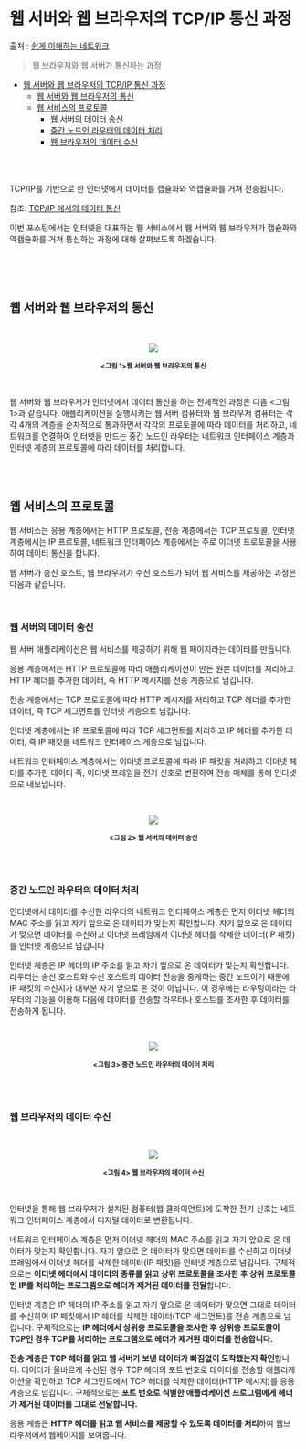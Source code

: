 # 웹 서버와 웹 브라우저의 TCP/IP 통신 과정

출처 : [쉽게 이해하는 네트워크](https://better-together.tistory.com/93?category=887984)

> 웹 브라우저와 웹 서버가 통신하는 과정


- [웹 서버와 웹 브라우저의 TCP/IP 통신 과정](#웹-서버와-웹-브라우저의-tcpip-통신-과정)
  - [웹 서버와 웹 브라우저의 통신](#웹-서버와-웹-브라우저의-통신)
  - [웹 서비스의 프로토콜](#웹-서비스의-프로토콜)
    - [웹 서버의 데이터 송신](#웹-서버의-데이터-송신)
    - [중간 노드인 라우터의 데이터 처리](#중간-노드인-라우터의-데이터-처리)
    - [웹 브라우저의 데이터 수신](#웹-브라우저의-데이터-수신)



<br/><br/> 

TCP/IP를 기반으로 한 인터넷에서 데이터를 캡슐화와 역캡슐화를 거쳐 전송됩니다. 

참조: [TCP/IP 에서의 데이터 통신](인터넷의TCPIP데이터전송과정.md)

이번 포스팅에서는 인터넷을 대표하는 웹 서비스에서 웹 서버와 웹 브라우저가 캡슐화와 역캡슐화를 거쳐 통신하는 과정에 대해 살펴보도록 하겠습니다.

 
<br/><br/><br/>

## 웹 서버와 웹 브라우저의 통신 

<br/><p align = "center">
<img src = "https://img1.daumcdn.net/thumb/R1280x0/?scode=mtistory2&fname=https%3A%2F%2Fblog.kakaocdn.net%2Fdn%2FmFgvh%2FbtqMPiNuADf%2F8xS3pT40500B288GS9JvI1%2Fimg.png">
</p>
<p align = "center">
<sup><b><그림 1>웹 서버와 웹 브라우저의 통신</b></sup>
</p><br/>

웹 서버와 웹 브라우저가 인터넷에서 데이터 통신을 하는 전체적인 과정은 다음 <그림 1>과 같습니다. 애플리케이션을 실행시키는 웹 서버 컴퓨터와 웹 브라우저 컴퓨터는 각각 4개의 계층을 순차적으로 통과하면서 각각의 프로토콜에 따라 데이터를 처리하고, 네트워크를 연결하여 인터넷을 만드는 중간 노드인 라우터는 네트워크 인터페이스 계층과 인터넷 계층의 프로토콜에 따라 데이터를 처리합니다.   




<br/><br/>

## 웹 서비스의 프로토콜
웹 서비스는 응용 계층에서는 HTTP 프로토콜, 전송 계층에서는 TCP 프로토콜, 인터넷 계층에서는 IP 프로토콜, 네트워크 인터페이스 계층에서는 주로 이더넷 프로토콜을 사용하여 데이터 통신을 합니다.

웹 서버가 송신 호스트, 웹 브라우저가 수신 호스트가 되어 웹 서비스를 제공하는 과정은 다음과 같습니다.



<br/>

### 웹 서버의 데이터 송신
웹 서버 애플리케이션은 웹 서비스를 제공하기 위해 웹 페이지라는 데이터를 만듭니다.

응용 계층에서는 HTTP 프로토콜에 따라 애플리케이션이 만든 원본 데이터를 처리하고 HTTP 헤더를 추가한 데이터, 즉 HTTP 메시지를 전송 계층으로 넘깁니다.

전송 계층에서는 TCP 프로토콜에 따라 HTTP 메시지를 처리하고 TCP 헤더를 추가한 데이터, 즉 TCP 세그먼트를 인터넷 계층으로 넘깁니다.

인터넷 계층에서는 IP 프로토콜에 따라 TCP 세그먼트를 처리하고 IP 헤더를 추가한 데이터, 즉 IP 패킷을 네트워크 인터페이스 계층으로 넘깁니다.

네트워크 인터페이스 계층에서는 이더넷 프로토콜에 따라 IP 패킷을 처리하고 이더넷 헤더를 추가한 데이터 즉, 이더넷 프레임을 전기 신호로 변환하여 전송 매체를 통해 인터넷으로 내보냅니다.

<br/><p align = "center">
<img src = "https://img1.daumcdn.net/thumb/R1280x0/?scode=mtistory2&fname=https%3A%2F%2Fblog.kakaocdn.net%2Fdn%2Fb46ea7%2FbtqMfivcnM9%2FKDm4qa3vxdkZ0WQ9HKKDkK%2Fimg.png">
</p>
<p align = "center">
<sup><b><그림 2> 웹 서버의 데이터 송신</b></sup>
</p><br/>



<br/>

### 중간 노드인 라우터의 데이터 처리
인터넷에서 데이터를 수신한 라우터의 네트워크 인터페이스 계층은 먼저 이더넷 헤더의 MAC 주소를 읽고 자기 앞으로 온 데이터가 맞는지 확인합니다. 자기 앞으로 온 데이터가 맞으면 데이터를 수신하고 이더넷 프레임에서 이더넷 헤더를 삭제한 데이터(IP 패킷)를 인터넷 계층으로 넘깁니다

인터넷 계층은 IP 헤더의 IP 주소를 읽고 자기 앞으로 온 데이터가 맞는지 확인합니다. 라우터는 송신 호스트와 수신 호스트의 데이터 전송을 중계하는 중간 노드이기 때문에 IP 패킷의 수신지가 대부분 자기 앞으로 온 것이 아닙니다. 이 경우에는 라우팅이라는 라우터의 기능을 이용해 다음에 데이터를 전송할 라우터나 호스트를 조사한 후 데이터를 전송하게 됩니다.

<br/><p align = "center">
<img src = "https://img1.daumcdn.net/thumb/R1280x0/?scode=mtistory2&fname=https%3A%2F%2Fblog.kakaocdn.net%2Fdn%2FbC1MO0%2FbtqMPiGJge2%2FVXxIVIFrm6wEpc86jGURSK%2Fimg.png">
</p>
<p align = "center">
<sup><b><그림 3> 중간 노드인 라우터의 데이터 처리</b></sup>
</p><br/>

 

<br/>

### 웹 브라우저의 데이터 수신

<br/><p align = "center">
<img src = "https://img1.daumcdn.net/thumb/R1280x0/?scode=mtistory2&fname=https%3A%2F%2Fblog.kakaocdn.net%2Fdn%2FcniaeA%2FbtqMMhCz1gR%2FhdsKUekQkNrem8avOSc1Rk%2Fimg.png">
</p>
<p align = "center">
<sup><b><그림 4> 웹 브라우저의 데이터 수신</b></sup>
</p><br/>


인터넷을 통해 웹 브라우저가 설치된 컴퓨터(웹 클라이언트)에 도착한 전기 신호는 네트워크 인터페이스 계층에서 디지털 데이터로 변환됩니다. 

네트워크 인터페이스 계층은 먼저 이더넷 헤더의 MAC 주소를 읽고 자기 앞으로 온 데이터가 맞는지 확인합니다. 자기 앞으로 온 데이터가 맞으면 데이터를 수신하고 이더넷 프레임에서 이더넷 헤더를 삭제한 데이터(IP 패킷)을 인터넷 계층으로 넘깁니다. 구체적으로는 **이더넷 헤더에서 데이터의 종류를 읽고 상위 프로토콜을 조사한 후 상위 프로토콜인 IP를 처리하는 프로그램으로 헤더가 제거된 데이터를 전달**합니다.

인터넷 계층은 IP 헤더의 IP 주소를 읽고 자기 앞으로 온 데이터가 맞으면 그대로 데이터를 수신하여 IP 패킷에서 IP 헤더를 삭제한 데이터(TCP 세그먼트)를 전송 계층으로 넘깁니다. 구체적으로는 **IP 헤더에서 상위층 프로토콜을 조사한 후 상위층 프로토콜이 TCP인 경우 TCP를 처리하는 프로그램으로 헤더가 제거된 데이터를 전송합니다.**

**전송 계층은 TCP 헤더를 읽고 웹 서버가 보낸 데이터가 빠짐없이 도착했는지 확인**합니다. 데이터가 올바르게 수신된 경우 TCP 헤더의 포트 번호로 데이터를 전송할 애플리케이션을 확인하고 TCP 세그먼트에서 TCP 헤더를 삭제한 데이터(HTTP 메시지)를 응용 계층으로 넘깁니다. 구체적으로는 **포트 번호로 식별한 애플리케이션 프로그램에게 헤더가 제거된 데이터를 그대로 전달합니다.**

응용 계층은 **HTTP 헤더를 읽고 웹 서비스를 제공할 수 있도록 데이터를 처리**하여 웹브라우저에서 웹페이지를 보여줍니다.




